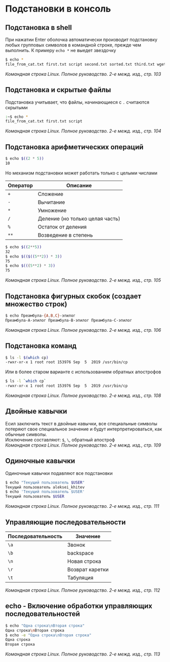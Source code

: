 # Подстановки в консоль
## Подстановка в shell
При нажатии Enter оболочка автоматически производит подстановку любых групповых символов в командной строке, прежде чем выполнить. К примеру `echo *` не выедет звездочку
```bash
$ echo *
file_from_cat.txt first.txt script second.txt sorted.txt third.txt wget-log xslt_and_xpath_evaluation.js xslt_and_xpath_evaluation.js.1 xslt_and_xpath_evaluation.js.2
```
*Командная строка Linux. Полное руководство. 2-е межд. изд., стр. 103*

## Подстановка и скрытые файлы
Подстановка учитывает, что файлы, начинающиеся с `.` считаются скрытыми
```bash
:~$ echo *
file_from_cat.txt first.txt script
```
*Командная строка Linux. Полное руководство. 2-е межд. изд., стр. 104*

## Подстановка арифметических операций
```bash
$ echo $((2 * 5))
10
```
Но механизм подстановки может работать только с целыми числами

| Оператор | Описание                        |
| -------- | ------------------------------- |
| `+`      | Сложение                        |
| `-`      | Вычитание                       |
| `*`      | Умножение                       |
| `/`      | Деление (но только целая часть) |
| `%`      | Остаток от деления              |
| `**`     | Возведение в степень            |

```bash
$ echo $((2**5))
32
$ echo $(($((5**2)) * 3))
75
$ echo $(((5**2) * 3))
75
```
*Командная строка Linux. Полное руководство. 2-е межд. изд., стр. 105*

## Подстановка фигурных скобок (создает множество строк)
```bash
$ echo Преамбула-{A,B,C}-эпилог
Преамбула-A-эпилог Преамбула-B-эпилог Преамбула-C-эпилог
```
*Командная строка Linux. Полное руководство. 2-е межд. изд., стр. 106*

## Подстановка команд
```bash
$ ls -l $(which cp)
-rwxr-xr-x 1 root root 153976 Sep  5  2019 /usr/bin/cp
```
Или в более старом варианте с использованием обратных апострофов
```bash
$ ls -l `which cp`
-rwxr-xr-x 1 root root 153976 Sep  5  2019 /usr/bin/cp
```
*Командная строка Linux. Полное руководство. 2-е межд. изд., стр. 108*

## Двойные кавычки
Есил заключить текст в двойные кавычки, все специальные символы потеряют свое специальное значение и будут интерпретироваться, как обычные символы.<br/>
Исключение составляют: `$`, `\`, обратный апостроф<br/>
*Командная строка Linux. Полное руководство. 2-е межд. изд., стр. 109*

## Одиночные кавычки
Одиночные кавычки подавляют все подстановки
```bash
$ echo "Текущий пользователь $USER"
Текущий пользователь aleksei_khitev
$ echo 'Текущий пользователь $USER'
Текущий пользователь $USER
```
*Командная строка Linux. Полное руководство. 2-е межд. изд., стр. 111*

## Управляющие последовательности

| Последовательность | Значение        |
| ------------------ | --------------- |
| `\a`               | Звонок          |
| `\b`               | backspace       |
| `\n`               | Новая строка    |
| `\r`               | Возврат каретки |
| `\t`               | Табуляция       |

*Командная строка Linux. Полное руководство. 2-е межд. изд., стр. 112*

## echo - Включение обработки управляющих последовательностей
```bash
$ echo "Одна строка\nВторая строка"
Одна строка\nВторая строка
$ echo -e "Одна строка\nВторая строка"
Одна строка
Вторая строка
```
*Командная строка Linux. Полное руководство. 2-е межд. изд., стр. 113*

